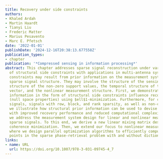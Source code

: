 ```yaml
---
title: Recovery under side constraints
authors:
- Khaled Ardah
- Martin Haardt
- Tianyi Liu
- Frederic Matter
- Marius Pesavento
- Marc E. Pfetsch
date: '2022-01-01'
publishDate: '2024-12-16T20:38:13.677558Z'
publication_types:
- chapter
publication: '*Compressed sensing in information processing*'
abstract: This chapter addresses sparse signal reconstruction under various types
  of structural side constraints with applications in multi-antenna systems. Side
  constraints may result from prior information on the measurement system and the
  sparse signal structure. They may involve the structure of the sensing matrix, the
  structure of the non-zero support values, the temporal structure of the sparse representation
  vector, and the nonlinear measurement structure. First, we demonstrate how a priori
  information in the form of structural side constraints influence recovery guarantees
  (null space properties) using $ell$1-minimization. Furthermore, for constant modulus
  signals, signals with row, block, and rank sparsity, as well as non-circular signals,
  we illustrate how structural prior information can be used to devise efficient algorithms
  with improved recovery performance and reduced computational complexity. Finally,
  we address the measurement system design for linear and nonlinear measurements of
  sparse signals. To this end, we derive a new linear mixing matrix design based on
  coherence minimization. Then, we extend our focus to nonlinear measurement systems
  where we design parallel optimization algorithms to efficiently compute stationary
  points in the sparse phase-retrieval problem with and without dictionary learning.
links:
- name: URL
  url: https://doi.org/10.1007/978-3-031-09745-4_7
---
```


